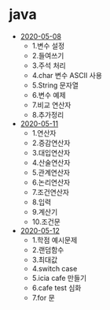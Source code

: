 # java 
- [2020-05-08](./2020-05-08.md)
  - 1.변수 설정 
  - 2.들여쓰기 
  - 3.주석 처리
  - 4.char 변수 ASCII 사용
  - 5.String 문자열
  - 6.변수 예제
  - 7.비교 연산자
  - 8.추가정리
- [2020-05-11](./2020-05-11.md)
  - 1.연산자
  - 2.증감연산자
  - 3.대입연산자
  - 4.산술연산자
  - 5.관계연산자
  - 6.논리연산자
  - 7.조건연산자
  - 8.입력
  - 9.계산기
  - 10.조건문
- [2020-05-12](./2020-05-12.md)
  - 1.학점 예시문제
  - 2.랜덤함수
  - 3.최대값
  - 4.switch case
  - 5.icia cafe 만들기
  - 6.cafe test 심화
  - 7.for 문
